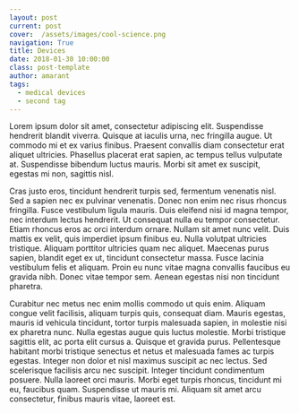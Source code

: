 ```yaml
---
layout: post
current: post
cover:  /assets/images/cool-science.png
navigation: True
title: Devices
date: 2018-01-30 10:00:00
class: post-template
author: amarant
tags: 
  - medical devices
  - second tag
---
```


Lorem ipsum dolor sit amet, consectetur adipiscing elit. Suspendisse hendrerit blandit viverra. Quisque at iaculis urna, nec fringilla augue. Ut commodo mi et ex varius finibus. Praesent convallis diam consectetur erat aliquet ultricies. Phasellus placerat erat sapien, ac tempus tellus vulputate at. Suspendisse bibendum luctus mauris. Morbi sit amet ex suscipit, egestas mi non, sagittis nisl.

Cras justo eros, tincidunt hendrerit turpis sed, fermentum venenatis nisl. Sed a sapien nec ex pulvinar venenatis. Donec non enim nec risus rhoncus fringilla. Fusce vestibulum ligula mauris. Duis eleifend nisi id magna tempor, nec interdum lectus hendrerit. Ut consequat nulla eu tempor consectetur. Etiam rhoncus eros ac orci interdum ornare. Nullam sit amet nunc velit. Duis mattis ex velit, quis imperdiet ipsum finibus eu. Nulla volutpat ultricies tristique. Aliquam porttitor ultricies quam nec aliquet. Maecenas purus sapien, blandit eget ex ut, tincidunt consectetur massa. Fusce lacinia vestibulum felis et aliquam. Proin eu nunc vitae magna convallis faucibus eu gravida nibh. Donec vitae tempor sem. Aenean egestas nisi non tincidunt pharetra.

Curabitur nec metus nec enim mollis commodo ut quis enim. Aliquam congue velit facilisis, aliquam turpis quis, consequat diam. Mauris egestas, mauris id vehicula tincidunt, tortor turpis malesuada sapien, in molestie nisi ex pharetra nunc. Nulla egestas augue quis luctus molestie. Morbi tristique sagittis elit, ac porta elit cursus a. Quisque et gravida purus. Pellentesque habitant morbi tristique senectus et netus et malesuada fames ac turpis egestas. Integer non dolor et nisl maximus suscipit ac nec lectus. Sed scelerisque facilisis arcu nec suscipit. Integer tincidunt condimentum posuere. Nulla laoreet orci mauris. Morbi eget turpis rhoncus, tincidunt mi eu, faucibus quam. Suspendisse ut mauris mi. Aliquam sit amet arcu consectetur, finibus mauris vitae, laoreet est.
